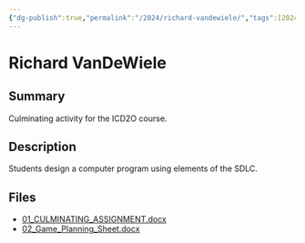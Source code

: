 ```yaml
---
{"dg-publish":true,"permalink":"/2024/richard-vandewiele/","tags":[2024,"ICD2O","culminating"]}
---
```



# Richard VanDeWiele

## Summary

Culminating activity for the ICD2O course.

## Description

Students design a computer program using elements of the SDLC.

## Files

*   [01\_CULMINATING\_ASSIGNMENT.docx](resources/Richard_VanDeWiele/01_CULMINATING_ASSIGNMENT.docx)
*   [02\_Game\_Planning\_Sheet.docx](resources/Richard_VanDeWiele/02_Game_Planning_Sheet.docx)
